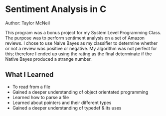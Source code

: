 <h1> Sentiment Analysis in C </h1>
Author: Taylor McNeil

This program was a bonus project for my System Level Programming Class. The purpose was to perform sentiment analysis on a set of Amazon reviews. I chose to use Naive Bayes as my classifier to determine whether or not a review was positive or negative. My algorithm was not perfect for this; therefore I ended up using the rating as the final determinate if the Native Bayes produced a strange number.

<h2> What I Learned </h2>

* To read from a file 
* Gained a deeper understanding of object orientated programming
* Learned how to parse a file 
* Learned about pointers and their different types
* Gained a deeper understanding of typedef & its uses



